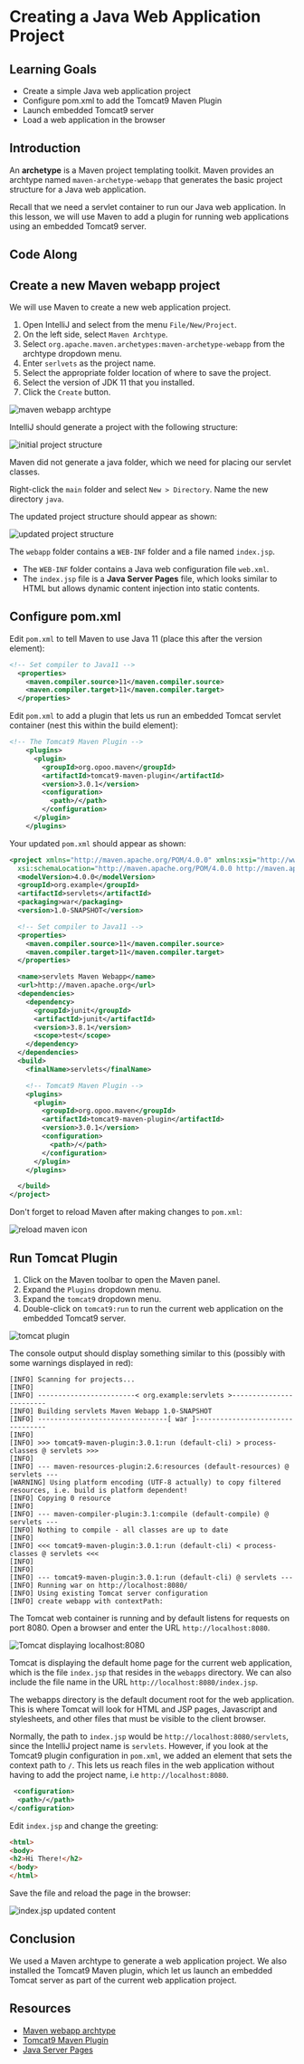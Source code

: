 # Creating a Java Web Application Project

## Learning Goals

- Create a simple Java web application project
- Configure pom.xml to add the Tomcat9 Maven Plugin
- Launch embedded Tomcat9 server
- Load a web application in the browser

## Introduction

An **archetype** is a Maven project templating toolkit.
Maven provides an archtype named `maven-archetype-webapp` that
generates the basic project structure for a Java web application.

Recall that we need a servlet container to run our Java web application.
In this lesson, we will use Maven to add a plugin for running web applications
using an embedded Tomcat9 server.

## Code Along

## Create a new Maven webapp project

We will use Maven to create a new web application project.

1. Open IntelliJ and select from the menu `File/New/Project`.  
2. On the left side, select  `Maven Archtype`.  
3. Select `org.apache.maven.archetypes:maven-archetype-webapp` from the archtype dropdown menu.
4. Enter `serlvets` as the project name.
5. Select the appropriate folder location of where to save the project.
6. Select the version of JDK 11 that you installed.
7. Click the `Create` button.

![maven webapp archtype](https://curriculum-content.s3.amazonaws.com/6036/create-webapp-project/maven_webapp.png)

IntelliJ should generate a project with the following structure:

![initial project structure](https://curriculum-content.s3.amazonaws.com/6036/create-webapp-project/initial_project_structure.png)

Maven did not generate a java folder, which we need for placing our servlet classes.

Right-click the `main` folder and select `New > Directory`.  Name the new directory `java`.

The updated project structure should appear as shown:

![updated project structure](https://curriculum-content.s3.amazonaws.com/6036/create-webapp-project/updated_project_structure.png)  

The `webapp` folder contains a `WEB-INF` folder and a file named `index.jsp`. 

- The `WEB-INF` folder contains a Java web configuration file `web.xml`.
- The `index.jsp` file is a **Java Server Pages** file, which looks similar to HTML
  but allows dynamic content injection into static contents.

## Configure pom.xml

Edit `pom.xml` to tell Maven to use Java 11 (place this after the
version element):

```xml
<!-- Set compiler to Java11 -->
  <properties>
    <maven.compiler.source>11</maven.compiler.source>
    <maven.compiler.target>11</maven.compiler.target>
  </properties>
```

Edit `pom.xml` to add a plugin that lets us run an embedded
Tomcat servlet container (nest this within the build element):

```xml
<!-- The Tomcat9 Maven Plugin -->
    <plugins>
      <plugin>
        <groupId>org.opoo.maven</groupId>
        <artifactId>tomcat9-maven-plugin</artifactId>
        <version>3.0.1</version>
        <configuration>
          <path>/</path>
        </configuration>
      </plugin>
    </plugins>
```

Your updated `pom.xml` should appear as shown:

```xml
<project xmlns="http://maven.apache.org/POM/4.0.0" xmlns:xsi="http://www.w3.org/2001/XMLSchema-instance"
  xsi:schemaLocation="http://maven.apache.org/POM/4.0.0 http://maven.apache.org/maven-v4_0_0.xsd">
  <modelVersion>4.0.0</modelVersion>
  <groupId>org.example</groupId>
  <artifactId>servlets</artifactId>
  <packaging>war</packaging>
  <version>1.0-SNAPSHOT</version>

  <!-- Set compiler to Java11 -->
  <properties>
    <maven.compiler.source>11</maven.compiler.source>
    <maven.compiler.target>11</maven.compiler.target>
  </properties>

  <name>servlets Maven Webapp</name>
  <url>http://maven.apache.org</url>
  <dependencies>
    <dependency>
      <groupId>junit</groupId>
      <artifactId>junit</artifactId>
      <version>3.8.1</version>
      <scope>test</scope>
    </dependency>
  </dependencies>
  <build>
    <finalName>servlets</finalName>

    <!-- Tomcat9 Maven Plugin -->
    <plugins>
      <plugin>
        <groupId>org.opoo.maven</groupId>
        <artifactId>tomcat9-maven-plugin</artifactId>
        <version>3.0.1</version>
        <configuration>
          <path>/</path>
        </configuration>
      </plugin>
    </plugins>

  </build>
</project>

```

Don't forget to reload Maven after making changes to `pom.xml`:

![reload maven icon](https://curriculum-content.s3.amazonaws.com/6036/create-webapp-project/reload_maven.png)


## Run Tomcat Plugin

1. Click on the Maven toolbar to open the Maven panel.
2. Expand the `Plugins` dropdown menu.
3. Expand the `tomcat9` dropdown menu.
4. Double-click on `tomcat9:run` to run the current web application on the embedded Tomcat9 server.

![tomcat plugin](https://curriculum-content.s3.amazonaws.com/6036/create-webapp-project/run_tomcat.png)

The console output should display something similar to this (possibly with some warnings displayed in red):

```text
[INFO] Scanning for projects...
[INFO] 
[INFO] ------------------------< org.example:servlets >------------------------
[INFO] Building servlets Maven Webapp 1.0-SNAPSHOT
[INFO] --------------------------------[ war ]---------------------------------
[INFO] 
[INFO] >>> tomcat9-maven-plugin:3.0.1:run (default-cli) > process-classes @ servlets >>>
[INFO] 
[INFO] --- maven-resources-plugin:2.6:resources (default-resources) @ servlets ---
[WARNING] Using platform encoding (UTF-8 actually) to copy filtered resources, i.e. build is platform dependent!
[INFO] Copying 0 resource
[INFO] 
[INFO] --- maven-compiler-plugin:3.1:compile (default-compile) @ servlets ---
[INFO] Nothing to compile - all classes are up to date
[INFO] 
[INFO] <<< tomcat9-maven-plugin:3.0.1:run (default-cli) < process-classes @ servlets <<<
[INFO] 
[INFO] 
[INFO] --- tomcat9-maven-plugin:3.0.1:run (default-cli) @ servlets ---
[INFO] Running war on http://localhost:8080/
[INFO] Using existing Tomcat server configuration 
[INFO] create webapp with contextPath: 
```

The Tomcat web container is running and by default listens for requests on port 8080.
Open a browser and enter the URL `http://localhost:8080`.

![Tomcat displaying localhost:8080](https://curriculum-content.s3.amazonaws.com/6036/create-webapp-project/index_jsp.png)

Tomcat is displaying the default home page for the current web application,
which is the file `index.jsp` that resides in the `webapps` directory.
We can also include the file name in the URL `http://localhost:8080/index.jsp`.

The webapps directory is the default document root for the web application.
This is where Tomcat will look for HTML and JSP pages, Javascript and stylesheets,
and other files that must be visible to the client browser.

Normally, the path to `index.jsp` would be `http://localhost:8080/servlets`,
since the IntelliJ project name is `servlets`.  However, if you look
at the Tomcat9 plugin configuration in `pom.xml`, we added an element that
sets the context path to `/`.  This lets us reach files in the web application
without having to add the project name, i.e `http://localhost:8080`.

```xml
 <configuration>
  <path>/</path>
</configuration>
```

Edit `index.jsp` and change the greeting:

```html
<html>
<body>
<h2>Hi There!</h2>
</body>
</html>
```

Save the file and reload the page in the browser:

![index.jsp updated content](https://curriculum-content.s3.amazonaws.com/6036/create-webapp-project/index_jsp_updated.png)

## Conclusion

We used a Maven archtype to generate a web application project.
We also installed the Tomcat9 Maven plugin, which let us launch an embedded Tomcat
server as part of the current web application project. 

## Resources

- [Maven webapp archtype](https://maven.apache.org/archetypes/maven-archetype-webapp/)   
- [Tomcat9 Maven Plugin](https://search.maven.org/artifact/org.opoo.maven/tomcat9-maven-plugin)  
- [Java Server Pages](https://www.oracle.com/java/technologies/jspt.html)
